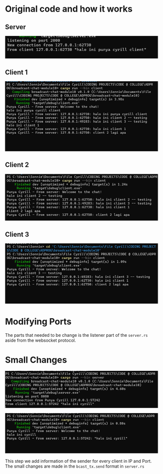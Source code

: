 # Original code and how it works
## Server 
![alt text](image.png)

## Client 1 
![alt text](image-2.png)

## Client 2 
![alt text](image-1.png)

## Client 3 
![alt text](image-3.png)

# Modifying Ports
The parts that needed to be change is the listener part of the `server.rs` aside from the websocket protocol. 

# Small Changes 
![alt text](image-4.png)

![alt text](image-5.png)

This step we add information of the sender for every client in IP and Port. The small changes are made in the `bcast_tx.send` format in `server.rs`